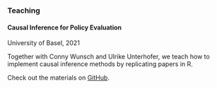 ### Teaching

#### Causal Inference for Policy Evaluation 
University of Basel, 2021 


Together with Conny Wunsch and Ulrike Unterhofer, we teach how to implement causal inference methods by replicating papers in R. 

Check out the materials on [GitHub](https://github.com/verazb/Hippo). 

